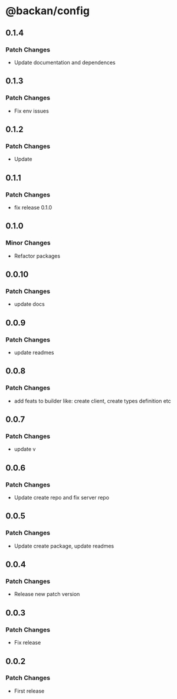 # @backan/config

## 0.1.4

### Patch Changes

- Update documentation and dependences

## 0.1.3

### Patch Changes

- Fix env issues

## 0.1.2

### Patch Changes

- Update

## 0.1.1

### Patch Changes

- fix release 0.1.0

## 0.1.0

### Minor Changes

- Refactor packages

## 0.0.10

### Patch Changes

- update docs

## 0.0.9

### Patch Changes

- update readmes

## 0.0.8

### Patch Changes

- add feats to builder like: create client, create types definition etc

## 0.0.7

### Patch Changes

- update v

## 0.0.6

### Patch Changes

- Update create repo and fix server repo

## 0.0.5

### Patch Changes

- Update create package, update readmes

## 0.0.4

### Patch Changes

- Release new patch version

## 0.0.3

### Patch Changes

- Fix release

## 0.0.2

### Patch Changes

- First release
